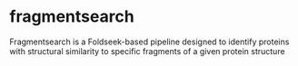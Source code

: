 # fragmentsearch
Fragmentsearch is a Foldseek-based pipeline designed to identify proteins with structural similarity to specific fragments of a given protein structure
